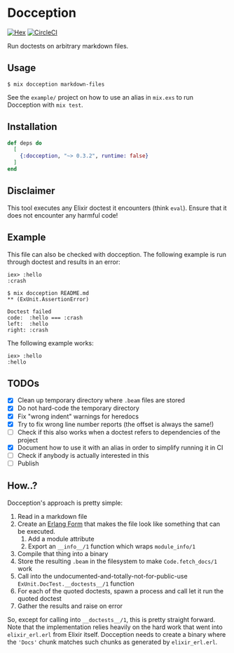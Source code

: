 # Docception

[![Hex](https://img.shields.io/hexpm/v/docception.svg)](https://hex.pm/packages/docception)
[![CircleCI](https://circleci.com/gh/evnu/docception.svg?style=svg)](https://circleci.com/gh/evnu/docception)

Run doctests on arbitrary markdown files.

## Usage

    $ mix docception markdown-files

See the `example/` project on how to use an alias in `mix.exs` to run Docception with `mix test`.

## Installation

```elixir
def deps do
  [
    {:docception, "~> 0.3.2", runtime: false}
  ]
end
```

## Disclaimer

This tool executes any Elixir doctest it encounters (think `eval`). Ensure that it does not
encounter any harmful code!

## Example

This file can also be checked with docception. The following example is run through doctest and
results in an error:

    iex> :hello
    :crash

```
$ mix docception README.md
** (ExUnit.AssertionError)

Doctest failed
code:  :hello === :crash
left:  :hello
right: :crash
```

The following example works:

    iex> :hello
    :hello

## TODOs

* [x] Clean up temporary directory where `.beam` files are stored
* [x] Do not hard-code the temporary directory
* [x] Fix "wrong indent" warnings for heredocs
* [x] Try to fix wrong line number reports (the offset is always the same!)
* [ ] Check if this also works when a doctest refers to dependencies of the project
* [x] Document how to use it with an alias in order to simplify running it in CI
* [ ] Check if anybody is actually interested in this
* [ ] Publish

## How..?

Docception's approach is pretty simple:

1. Read in a markdown file
1. Create an [Erlang Form](http://erlang.org/doc/apps/erts/absform.html) that makes the file
   look like something that can be executed.
   1. Add a module attribute
   1. Export an `__info__/1` function which wraps `module_info/1`
1. Compile that thing into a binary
1. Store the resulting `.beam` in the filesystem to make `Code.fetch_docs/1` work
1. Call into the undocumented-and-totally-not-for-public-use `ExUnit.DocTest.__doctests__/1`
   function
1. For each of the quoted doctests, spawn a process and call let it run the quoted doctest
1. Gather the results and raise on error

So, except for calling into `__doctests__/1`, this is pretty straight forward. Note that the
implementation relies heavily on the hard work that went into `elixir_erl.erl` from Elixir itself.
Docception needs to create a binary where the `'Docs'` chunk matches such chunks as generated by
`elixir_erl.erl`.
